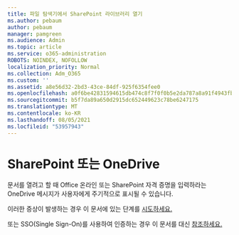 ```yaml
---
title: 파일 탐색기에서 SharePoint 라이브러리 열기
ms.author: pebaum
author: pebaum
manager: pamgreen
ms.audience: Admin
ms.topic: article
ms.service: o365-administration
ROBOTS: NOINDEX, NOFOLLOW
localization_priority: Normal
ms.collection: Adm_O365
ms.custom: ''
ms.assetid: a8e56d32-2bd3-43ce-84df-925f6354fee0
ms.openlocfilehash: a0f6be42831594615db474c8f7f0f0b5e2da787a8a91f4943fb2c27ec57abb2a
ms.sourcegitcommit: b5f7da89a650d2915dc652449623c78be6247175
ms.translationtype: MT
ms.contentlocale: ko-KR
ms.lasthandoff: 08/05/2021
ms.locfileid: "53957943"
---
```

# <a name="credential-messages-in-sharepoint-or-onedrive"></a>SharePoint 또는 OneDrive

문서를 열려고 할 때 Office 온라인 또는 SharePoint 자격 증명을 입력하라는 OneDrive 메시지가 사용자에게 주기적으로 표시될 수 있습니다.

이러한 증상이 발생하는 경우 이 문서에 있는 단계를 [시도하세요.](https://support.microsoft.com/help/2913639/office-applications-periodically-prompt-for-credentials-to-sharepoint)

또는 SSO(Single Sign-On)를 사용하여 인증하는 경우 이 문서를 대신 [참조하세요.](https://support.microsoft.com/help/4025962/cant-sign-in-after-update-to-office-2016-build-16-0-7967-on-windows-10)
